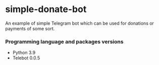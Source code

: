 # simple-donate-bot

An example of simple Telegram bot which can be used for donations or payments of some sort.

### Programming language and packages versions

- Python 3.9
- Telebot 0.0.5
